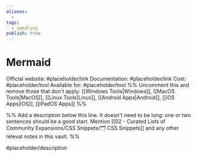 ```yaml
---
aliases:
  -
tags:
  - seedling
publish: true
---
```


# Mermaid

Official website: #placeholder/link
Documentation: #placeholder/link
Cost: #placeholder/tool
Available for: #placeholder/tool %% Uncomment this and remove those that don't apply: [[Windows Tools|Windows]], [[MacOS Tools|MacOS]], [[Linux Tools|Linux]], [[Android Apps|Android]], [[iOS Apps|iOS]], [[iPadOS Apps]] %%

%% Add a description below this line. It doesn't need to be long: one or two sentences should be a good start. Mention [[02 - Curated Lists of Community Expansions/CSS Snippets/🗂️ CSS Snippets]] and any other relevat notes in this vault. %%

#placeholder/description
